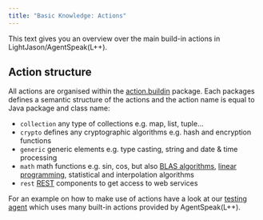 ```yaml
---
title: "Basic Knowledge: Actions"
---
```


This text gives you an overview over the main build-in actions in LightJason/AgentSpeak(L++).

## Action structure

All actions are organised within the [action.buildin](http://lightjason.github.io/AgentSpeak/sources/d8/da4/namespaceorg_1_1lightjason_1_1agentspeak_1_1action_1_1buildin.html) package. Each packages defines a semantic structure of the actions and the action name is equal to Java package and class name:

* ```collection``` any type of collections e.g. map, list, tuple...
* ```crypto``` defines any cryptographic algorithms e.g. hash and encryption functions
* ```generic``` generic elements e.g. type casting, string and date & time processing
* ```math``` math functions e.g. sin, cos, but also [BLAS algorithms](https://en.wikipedia.org/wiki/Basic_Linear_Algebra_Subprograms), [linear programming](https://en.wikipedia.org/wiki/Linear_programming), statistical and interpolation algorithms
* ```rest``` [REST](https://en.wikipedia.org/wiki/Representational_state_transfer) components to get access to web services

For an example on how to make use of actions have a look at our [testing agent](https://github.com/LightJason/AgentSpeak/blob/master/src/test/resources/agent/complete.asl) which uses many built-in actions provided by AgentSpeak(L++).
